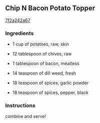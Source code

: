 ## Chip N Bacon Potato Topper

[7f2a242a67](http://www.food.com/recipe/chip-n-bacon-potato-topper-324637)

### Ingredients

 - 1 cup of potatoes, raw, skin

 - 12 tablespoon of chives, raw

 - 1 tablespoon of bacon, meatless

 - 14 teaspoon of dill weed, fresh

 - 18 teaspoon of spices, garlic powder

 - 18 teaspoon of spices, pepper, black

### Instructions

combine and serve!